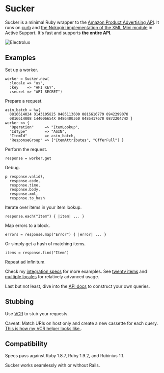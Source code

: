 Sucker
======

Sucker is a minimal Ruby wrapper to the [Amazon Product Advertising API](https://affiliate-program.amazon.co.uk/gp/advertising/api/detail/main.html). It runs on [curb](http://github.com/taf2/curb) and [the Nokogiri implementation of the XML Mini module](http://github.com/rails/rails/blob/master/activesupport/lib/active_support/xml_mini/nokogiri.rb) in Active Support. It's fast and supports __the entire API__.

![Electrolux](http://github.com/papercavalier/sucker/raw/master/electrolux.jpg)

Examples
--------

Set up a worker.

    worker = Sucker.new(
      :locale => "us",
      :key    => "API KEY",
      :secret => "API SECRET")

Prepare a request.

    asin_batch = %w{
      0816614024 0143105825 0485113600 0816616779 0942299078
      0816614008 144006654X 0486400360 0486417670 087220474X }
    worker << {
      "Operation"     => "ItemLookup",
      "IdType"        => "ASIN",
      "ItemId"        => asin_batch,
      "ResponseGroup" => ["ItemAttributes", "OfferFull"] }

Perform the request.

    response = worker.get

Debug.

    p response.valid?,
      response.code,
      response.time,
      response.body,
      response.xml,
      response.to_hash

Iterate over items in your item lookup.

    response.each("Item") { |item| ... }

Map errors to a block.

    errors = response.map("Error") { |error| ... }

Or simply get a hash of matching items.

    items = response.find("Item")

Repeat ad infinitum.

Check my [integration specs](http://github.com/papercavalier/sucker/tree/master/spec/integration/) for more examples. See [twenty items](http://github.com/papercavalier/sucker/tree/master/spec/integration/twenty_items_spec.rb) and [multiple locales](http://github.com/papercavalier/sucker/tree/master/spec/integration/multiple_locales_spec.rb) for relatively advanced usage.

Last but not least, dive into the [API docs](https://affiliate-program.amazon.co.uk/gp/advertising/api/detail/main.html) to construct your own queries.

Stubbing
--------

Use [VCR](http://github.com/myronmarston/vcr) to stub your requests.

Caveat: Match URIs on host only and create a new cassette for each query. [This is how my VCR helper looks like.](http://github.com/papercavalier/sucker/blob/master/spec/support/vcr.rb).

Compatibility
-------------

Specs pass against Ruby 1.8.7, Ruby 1.9.2, and Rubinius 1.1.

Sucker works seamlessly with or without Rails.

